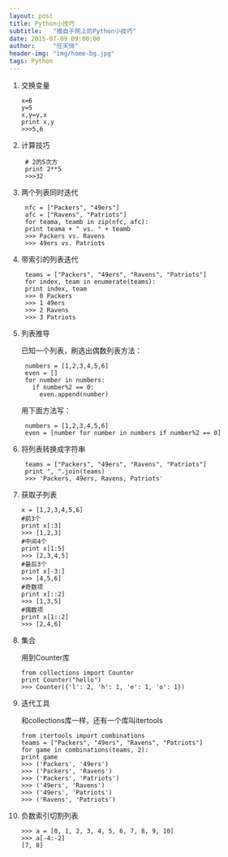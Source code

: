 ```yaml
---
layout: post
title: Python小技巧
subtitle:   "摘自于网上的Python小技巧"
date: 2015-07-09 09:00:00
author:     "任天恒"
header-img: "img/home-bg.jpg"
tags: Python
---
```

1.  交换变量

        x=6
        y=5
        x,y=y,x
        print x,y
        >>>5,6

2. 计算技巧

        # 2的5次方
        print 2**5
        >>>32

3. 两个列表同时迭代

        nfc = ["Packers", "49ers"]
        afc = ["Ravens", "Patriots"]
        for teama, teamb in zip(nfc, afc):
        print teama + " vs. " + teamb
        >>> Packers vs. Ravens
        >>> 49ers vs. Patriots

4. 带索引的列表迭代

        teams = ["Packers", "49ers", "Ravens", "Patriots"]
        for index, team in enumerate(teams):
        print index, team
        >>> 0 Packers
        >>> 1 49ers
        >>> 2 Ravens
        >>> 3 Patriots

5. 列表推导

    已知一个列表，刷选出偶数列表方法：

        numbers = [1,2,3,4,5,6]
        even = []
        for number in numbers:
          if number%2 == 0:
            even.append(number)

    用下面方法写：

        numbers = [1,2,3,4,5,6]
        even = [number for number in numbers if number%2 == 0]  

6. 将列表转换成字符串

        teams = ["Packers", "49ers", "Ravens", "Patriots"]
        print ", ".join(teams)
        >>> 'Packers, 49ers, Ravens, Patriots'

7.  获取子列表

        x = [1,2,3,4,5,6]
        #前3个
        print x[:3]
        >>> [1,2,3]
        #中间4个
        print x[1:5]
        >>> [2,3,4,5]
        #最后3个
        print x[-3:]
        >>> [4,5,6]
        #奇数项
        print x[::2]
        >>> [1,3,5]
        #偶数项
        print x[1::2]
        >>> [2,4,6]

8.  集合

    用到Counter库

        from collections import Counter
        print Counter("hello")
        >>> Counter({'l': 2, 'h': 1, 'e': 1, 'o': 1})

9.  迭代工具

    和collections库一样，还有一个库叫itertools

        from itertools import combinations
        teams = ["Packers", "49ers", "Ravens", "Patriots"]
        for game in combinations(teams, 2):
        print game
        >>> ('Packers', '49ers')
        >>> ('Packers', 'Ravens')
        >>> ('Packers', 'Patriots')
        >>> ('49ers', 'Ravens')
        >>> ('49ers', 'Patriots')
        >>> ('Ravens', 'Patriots')

9.  负数索引切割列表

        >>> a = [0, 1, 2, 3, 4, 5, 6, 7, 8, 9, 10]
        >>> a[-4:-2]
        [7, 8]
